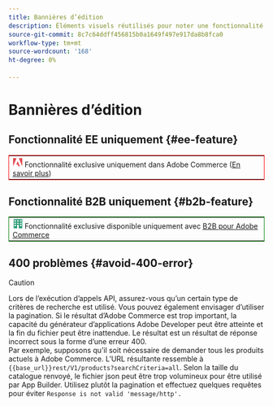 ```yaml
---
title: Bannières d’édition
description: Éléments visuels réutilisés pour noter une fonctionnalité ou des pages s’appliquant à une édition spécifique
source-git-commit: 8c7c64ddff456815b0a1649f497e917da8b8fca0
workflow-type: tm+mt
source-wordcount: '168'
ht-degree: 0%

---
```


# Bannières d’édition

## Fonctionnalité EE uniquement {#ee-feature}

<table style="border:1px solid red">
<tr><td><img alt="Fonctionnalité Adobe Commerce" src="../assets/adobe-logo.svg" width="20" height="20" /> Fonctionnalité exclusive uniquement dans Adobe Commerce (<a href="https://experienceleague.adobe.com/docs/commerce-admin/user-guides/home.html#product-editions">En savoir plus</a>)</td></tr>
</table>

## Fonctionnalité B2B uniquement {#b2b-feature}

<table style="border:1px solid green">
<tr><td><img alt="Fonctionnalité Adobe Commerce" src="../assets/b2b.svg" width="20" height="20" /> Fonctionnalité exclusive disponible uniquement avec <a href="https://experienceleague.adobe.com/docs/commerce-admin/user-guides/home.html#product-editions">B2B pour Adobe Commerce</a></td></tr>
</table>

## 400 problèmes {#avoid-400-error}

>[!CAUTION]
>
>Lors de l’exécution d’appels API, assurez-vous qu’un certain type de critères de recherche est utilisé. Vous pouvez également envisager d’utiliser la pagination. Si le résultat d’Adobe Commerce est trop important, la capacité du générateur d’applications Adobe Developer peut être atteinte et la fin du fichier peut être inattendue. Le résultat est un résultat de réponse incorrect sous la forme d’une erreur 400.\
> Par exemple, supposons qu’il soit nécessaire de demander tous les produits actuels à Adobe Commerce. L’URL résultante ressemble à `{{base_url}}rest/V1/products?searchCriteria=all`. Selon la taille du catalogue renvoyé, le fichier json peut être trop volumineux pour être utilisé par App Builder. Utilisez plutôt la pagination et effectuez quelques requêtes pour éviter `Response is not valid 'message/http'.`
